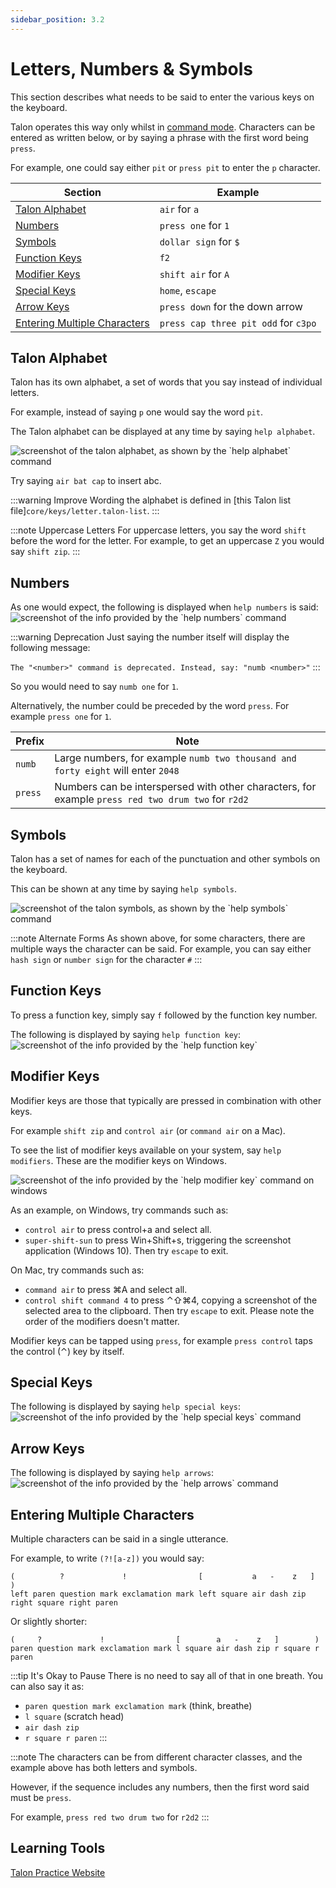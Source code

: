 ```yaml
---
sidebar_position: 3.2
---
```


# Letters, Numbers & Symbols

This section describes what needs to be said to enter the various keys on the keyboard.

Talon operates this way only whilst in [command mode](command_mode.md). Characters can be entered as written below,
or by saying a phrase with the first word being `press`.

For example, one could say either `pit` or `press pit` to enter the `p` character.

| Section          | Example                 |
| ---------------- | --------------------------- |
| [Talon Alphabet](#talon-alphabet)        | `air` for `a` |
| [Numbers](#numbers) | `press one` for `1` |
| [Symbols](#symbols) | `dollar sign` for `$` |
| [Function Keys](#function-keys) | `f2` |
| [Modifier Keys](#modifier-keys) | `shift air` for `A` |
| [Special Keys](#special-keys) | `home`, `escape` |
| [Arrow Keys](#arrow-keys) | `press down` for the down arrow |
| [Entering Multiple Characters](#entering-multiple-characters) | `press cap three pit odd` for `c3po` |


## Talon Alphabet

Talon has its own alphabet, a set of words that you say instead of individual letters.

For example, instead of saying `p` one would say the word `pit`.

The Talon alphabet can be displayed at any time by saying `help alphabet`.

<img src="/img/help_alphabet.png/"
     alt="screenshot of the talon alphabet, as shown by the `help alphabet` command"
 />

Try saying `air bat cap` to insert abc.

:::warning Improve Wording
the alphabet is defined in
[this Talon list file]`core/keys/letter.talon-list`.
:::

:::note Uppercase Letters
For uppercase letters, you say the word `shift` before the word for the letter. For example, to get an uppercase `Z` you would say `shift zip`.
:::

## Numbers

As one would expect, the following is displayed when `help numbers` is said:
<img src="/img/help_numbers.png/"
     alt="screenshot of the info provided by the `help numbers` command"
/>

:::warning Deprecation
Just saying the number itself will display the following message:

`The "<number>" command is deprecated. Instead, say: "numb <number>"`
:::

So you would need to say `numb one` for `1`.

Alternatively, the number could be preceded by the word `press`. For example `press one` for `1`.

| Prefix          | Note                 |
| ---------------- | --------------------------- |
| `numb`  | Large numbers, for example `numb two thousand and forty eight` will enter `2048` |
| `press` | Numbers can be interspersed with other characters, for example `press red two drum two` for `r2d2` |



## Symbols
Talon has a set of names for each of the punctuation and other symbols on the keyboard.

This can be shown at any time by saying `help symbols`.


<img src="/img/help_symbols.png/"
     alt="screenshot of the talon symbols, as shown by the `help symbols` command"
 />

:::note Alternate Forms
As shown above, for some characters, there are multiple ways the character can be said. For example, you can say either `hash sign` or `number sign` for the character `#`
:::




## Function Keys

To press a function key, simply say `f` followed by the function key number.

The following is displayed by saying `help function key`:
<img src="/img/help_function_key.png/"
     alt="screenshot of the info provided by the `help function key`"
 />

## Modifier Keys

Modifier keys are those that typically are pressed in combination with other keys.

For example `shift zip` and `control air` (or `command air` on a Mac).

To see the list of modifier keys available on your system, say `help modifiers`. These are the modifier keys on Windows.

<img src="/img/help_modifier_key.png/"
     alt="screenshot of the info provided by the `help modifier key` command on windows"
 />

As an example, on Windows, try commands such as:

- `control air` to press control+a and select all.
- `super-shift-sun` to press Win+Shift+s, triggering the screenshot application (Windows 10). Then try `escape` to exit.

On Mac, try commands such as:

- `command air` to press ⌘A and select all.
- `control shift command 4` to press ⌃⇧⌘4, copying a screenshot of the selected area to the clipboard. Then try `escape` to exit. Please note the order of the modifiers doesn't matter.

Modifier keys can be tapped using `press`, for example `press control` taps the control (⌃) key by itself.

## Special Keys

The following is displayed by saying `help special keys`:
<img src="/img/help_special_keys.png/"
     alt="screenshot of the info provided by the `help special keys` command"
 />

## Arrow Keys

The following is displayed by saying `help arrows`:
<img src="/img/help_arrow_key.png/"
     alt="screenshot of the info provided by the `help arrows` command"
 />

## Entering Multiple Characters

Multiple characters can be said in a single utterance.

For example, to write `(?![a-z])` you would say:

```
(          ?             !                [           a   -    z   ]            )
left paren question mark exclamation mark left square air dash zip right square right paren
```

Or slightly shorter:

```
(     ?             !                [        a   -    z   ]        )
paren question mark exclamation mark l square air dash zip r square r paren
```

:::tip It's Okay to Pause
There is no need to say all of that in one breath. You can also say it as:
- `paren question mark exclamation mark` (think, breathe)
- `l square` (scratch head)
- `air dash zip`
- `r square r paren`
:::

:::note
The characters can be from different character classes, and the example above
has both letters and symbols.

However, if the sequence includes any numbers, then the first word said must be `press`.

For example, `press red two drum two` for `r2d2`
:::


## Learning Tools

[Talon Practice Website](/docs/Help/Items/talon-practice-website.md) 

